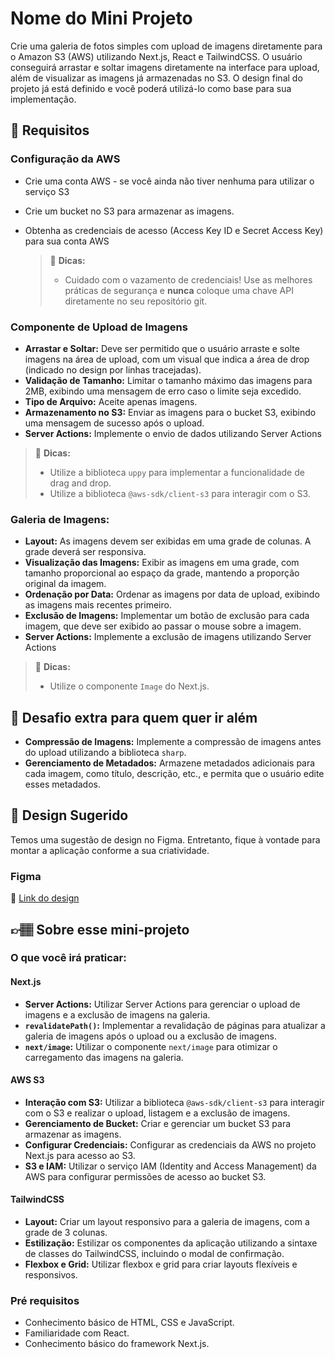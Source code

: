 # Nome do Mini Projeto

Crie uma galeria de fotos simples com upload de imagens diretamente para o Amazon S3 (AWS) utilizando Next.js, React e TailwindCSS. O usuário conseguirá arrastar e soltar imagens diretamente na interface para upload, além de visualizar as imagens já armazenadas no S3. O design final do projeto já está definido e você poderá utilizá-lo como base para sua implementação.

## 🔨 Requisitos

### Configuração da AWS

- Crie uma conta AWS - se você ainda não tiver nenhuma para utilizar o serviço S3
- Crie um bucket no S3 para armazenar as imagens.
- Obtenha as credenciais de acesso (Access Key ID e Secret Access Key) para sua conta AWS

  > 👀 **Dicas:**
  >
  > - Cuidado com o vazamento de credenciais! Use as melhores práticas de segurança e **nunca** coloque uma chave API diretamente no seu repositório git.

### Componente de Upload de Imagens

- **Arrastar e Soltar:** Deve ser permitido que o usuário arraste e solte imagens na área de upload, com um visual que indica a área de drop (indicado no design por linhas tracejadas).
- **Validação de Tamanho:** Limitar o tamanho máximo das imagens para 2MB, exibindo uma mensagem de erro caso o limite seja excedido.
- **Tipo de Arquivo:** Aceite apenas imagens.
- **Armazenamento no S3:** Enviar as imagens para o bucket S3, exibindo uma mensagem de sucesso após o upload.
- **Server Actions:** Implemente o envio de dados utilizando Server Actions

> 👀 **Dicas:**
>
> - Utilize a biblioteca `uppy` para implementar a funcionalidade de drag and drop.
> - Utilize a biblioteca `@aws-sdk/client-s3` para interagir com o S3.

### Galeria de Imagens:

- **Layout:** As imagens devem ser exibidas em uma grade de colunas. A grade deverá ser responsiva.
- **Visualização das Imagens:** Exibir as imagens em uma grade, com tamanho proporcional ao espaço da grade, mantendo a proporção original da imagem.
- **Ordenação por Data:** Ordenar as imagens por data de upload, exibindo as imagens mais recentes primeiro.
- **Exclusão de Imagens:** Implementar um botão de exclusão para cada imagem, que deve ser exibido ao passar o mouse sobre a imagem.
- **Server Actions:** Implemente a exclusão de imagens utilizando Server Actions

> 👀 **Dicas:**
>
> - Utilize o componente `Image` do Next.js.

## 🔨 Desafio extra para quem quer ir além

- **Compressão de Imagens:** Implemente a compressão de imagens antes do upload utilizando a biblioteca `sharp`.
- **Gerenciamento de Metadados:** Armazene metadados adicionais para cada imagem, como título, descrição, etc., e permita que o usuário edite esses metadados.

## 🎨 Design Sugerido

Temos uma sugestão de design no Figma. Entretanto, fique à vontade para montar a aplicação conforme a sua criatividade.

### Figma

🔗 [Link do design](https://www.figma.com/community/file/1384982363863255036/mini-projeto-upload-de-imagens-com-s3-e-next-js)

## 👉🏽 Sobre esse mini-projeto

### O que você irá praticar:

#### Next.js

- **Server Actions:** Utilizar Server Actions para gerenciar o upload de imagens e a exclusão de imagens na galeria.
- **`revalidatePath()`:** Implementar a revalidação de páginas para atualizar a galeria de imagens após o upload ou a exclusão de imagens.
- **`next/image`:** Utilizar o componente `next/image` para otimizar o carregamento das imagens na galeria.

#### AWS S3

- **Interação com S3:** Utilizar a biblioteca `@aws-sdk/client-s3` para interagir com o S3 e realizar o upload, listagem e a exclusão de imagens.
- **Gerenciamento de Bucket:** Criar e gerenciar um bucket S3 para armazenar as imagens.
- **Configurar Credenciais:** Configurar as credenciais da AWS no projeto Next.js para acesso ao S3.
- **S3 e IAM:** Utilizar o serviço IAM (Identity and Access Management) da AWS para configurar permissões de acesso ao bucket S3.

#### TailwindCSS

- **Layout:** Criar um layout responsivo para a galeria de imagens, com a grade de 3 colunas.
- **Estilização:** Estilizar os componentes da aplicação utilizando a sintaxe de classes do TailwindCSS, incluindo o modal de confirmação.
- **Flexbox e Grid:** Utilizar flexbox e grid para criar layouts flexíveis e responsivos.

### Pré requisitos

- Conhecimento básico de HTML, CSS e JavaScript.
- Familiaridade com React.
- Conhecimento básico do framework Next.js.
